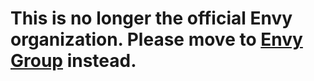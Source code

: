 <h1>This is no longer the official Envy organization. Please move to <a href="https://www.github.com/Envy-Group">Envy Group</a> instead.</h1>
